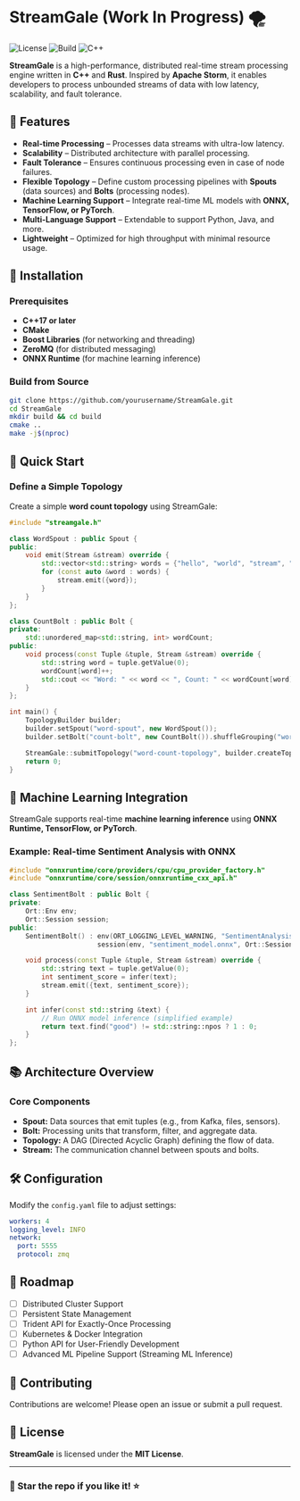 # StreamGale (Work In Progress) 🌪️

![License](https://img.shields.io/badge/license-MIT-blue.svg)
![Build](https://img.shields.io/badge/build-passing-brightgreen)
![C++](https://img.shields.io/badge/language-C%2B%2B-00599C)

**StreamGale** is a high-performance, distributed real-time stream processing engine written in **C++** and **Rust**. Inspired by **Apache Storm**, it enables developers to process unbounded streams of data with low latency, scalability, and fault tolerance.

## 🚀 Features
- **Real-time Processing** – Processes data streams with ultra-low latency.
- **Scalability** – Distributed architecture with parallel processing.
- **Fault Tolerance** – Ensures continuous processing even in case of node failures.
- **Flexible Topology** – Define custom processing pipelines with **Spouts** (data sources) and **Bolts** (processing nodes).
- **Machine Learning Support** – Integrate real-time ML models with **ONNX, TensorFlow, or PyTorch**.
- **Multi-Language Support** – Extendable to support Python, Java, and more.
- **Lightweight** – Optimized for high throughput with minimal resource usage.

## 🔧 Installation
### Prerequisites
- **C++17 or later**
- **CMake**
- **Boost Libraries** (for networking and threading)
- **ZeroMQ** (for distributed messaging)
- **ONNX Runtime** (for machine learning inference)

### Build from Source
```bash
git clone https://github.com/yourusername/StreamGale.git
cd StreamGale
mkdir build && cd build
cmake ..
make -j$(nproc)
```

## 📜 Quick Start

### Define a Simple Topology
Create a simple **word count topology** using StreamGale:

```cpp
#include "streamgale.h"

class WordSpout : public Spout {
public:
    void emit(Stream &stream) override {
        std::vector<std::string> words = {"hello", "world", "stream", "gale"};
        for (const auto &word : words) {
            stream.emit({word});
        }
    }
};

class CountBolt : public Bolt {
private:
    std::unordered_map<std::string, int> wordCount;
public:
    void process(const Tuple &tuple, Stream &stream) override {
        std::string word = tuple.getValue(0);
        wordCount[word]++;
        std::cout << "Word: " << word << ", Count: " << wordCount[word] << std::endl;
    }
};

int main() {
    TopologyBuilder builder;
    builder.setSpout("word-spout", new WordSpout());
    builder.setBolt("count-bolt", new CountBolt()).shuffleGrouping("word-spout");

    StreamGale::submitTopology("word-count-topology", builder.createTopology());
    return 0;
}
```

## 🤖 Machine Learning Integration
StreamGale supports real-time **machine learning inference** using **ONNX Runtime, TensorFlow, or PyTorch**.

### Example: Real-time Sentiment Analysis with ONNX
```cpp
#include "onnxruntime/core/providers/cpu/cpu_provider_factory.h"
#include "onnxruntime/core/session/onnxruntime_cxx_api.h"

class SentimentBolt : public Bolt {
private:
    Ort::Env env;
    Ort::Session session;
public:
    SentimentBolt() : env(ORT_LOGGING_LEVEL_WARNING, "SentimentAnalysis"),
                      session(env, "sentiment_model.onnx", Ort::SessionOptions{}) {}

    void process(const Tuple &tuple, Stream &stream) override {
        std::string text = tuple.getValue(0);
        int sentiment_score = infer(text);
        stream.emit({text, sentiment_score});
    }

    int infer(const std::string &text) {
        // Run ONNX model inference (simplified example)
        return text.find("good") != std::string::npos ? 1 : 0;
    }
};
```

## 📚 Architecture Overview
### **Core Components**
- **Spout:** Data sources that emit tuples (e.g., from Kafka, files, sensors).
- **Bolt:** Processing units that transform, filter, and aggregate data.
- **Topology:** A DAG (Directed Acyclic Graph) defining the flow of data.
- **Stream:** The communication channel between spouts and bolts.

## 🛠️ Configuration
Modify the `config.yaml` file to adjust settings:
```yaml
workers: 4
logging_level: INFO
network:
  port: 5555
  protocol: zmq
```

## 🚀 Roadmap
- [ ] Distributed Cluster Support
- [ ] Persistent State Management
- [ ] Trident API for Exactly-Once Processing
- [ ] Kubernetes & Docker Integration
- [ ] Python API for User-Friendly Development
- [ ] Advanced ML Pipeline Support (Streaming ML Inference)

## 🤝 Contributing
Contributions are welcome! Please open an issue or submit a pull request.

## 📝 License
**StreamGale** is licensed under the **MIT License**.

---
### 🌟 Star the repo if you like it! ⭐
